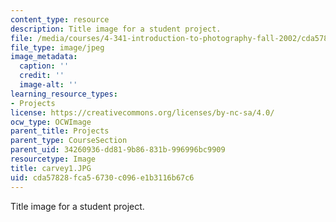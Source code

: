```yaml
---
content_type: resource
description: Title image for a student project.
file: /media/courses/4-341-introduction-to-photography-fall-2002/cda57828fca56730c096e1b3116b67c6_carvey1.JPG
file_type: image/jpeg
image_metadata:
  caption: ''
  credit: ''
  image-alt: ''
learning_resource_types:
- Projects
license: https://creativecommons.org/licenses/by-nc-sa/4.0/
ocw_type: OCWImage
parent_title: Projects
parent_type: CourseSection
parent_uid: 34260936-dd81-9b86-831b-996996bc9909
resourcetype: Image
title: carvey1.JPG
uid: cda57828-fca5-6730-c096-e1b3116b67c6
---
```

Title image for a student project.